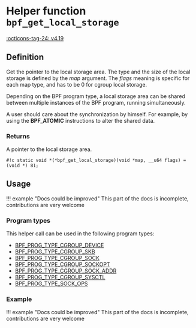 # Helper function `bpf_get_local_storage`

<!-- [FEATURE_TAG](bpf_get_local_storage) -->
[:octicons-tag-24: v4.19](https://github.com/torvalds/linux/commit/cd3394317653837e2eb5c5d0904a8996102af9fc)
<!-- [/FEATURE_TAG] -->

## Definition

<!-- [HELPER_FUNC_DEF] -->
Get the pointer to the local storage area. The type and the size of the local storage is defined by the _map_ argument. The _flags_ meaning is specific for each map type, and has to be 0 for cgroup local storage.

Depending on the BPF program type, a local storage area can be shared between multiple instances of the BPF program, running simultaneously.

A user should care about the synchronization by himself. For example, by using the **BPF_ATOMIC** instructions to alter the shared data.

### Returns

A pointer to the local storage area.

`#!c static void *(*bpf_get_local_storage)(void *map, __u64 flags) = (void *) 81;`
<!-- [/HELPER_FUNC_DEF] -->

## Usage

!!! example "Docs could be improved"
    This part of the docs is incomplete, contributions are very welcome

### Program types

This helper call can be used in the following program types:

<!-- DO NOT EDIT MANUALLY -->
<!-- [HELPER_FUNC_PROG_REF] -->
 * [BPF_PROG_TYPE_CGROUP_DEVICE](../program-type/BPF_PROG_TYPE_CGROUP_DEVICE.md)
 * [BPF_PROG_TYPE_CGROUP_SKB](../program-type/BPF_PROG_TYPE_CGROUP_SKB.md)
 * [BPF_PROG_TYPE_CGROUP_SOCK](../program-type/BPF_PROG_TYPE_CGROUP_SOCK.md)
 * [BPF_PROG_TYPE_CGROUP_SOCKOPT](../program-type/BPF_PROG_TYPE_CGROUP_SOCKOPT.md)
 * [BPF_PROG_TYPE_CGROUP_SOCK_ADDR](../program-type/BPF_PROG_TYPE_CGROUP_SOCK_ADDR.md)
 * [BPF_PROG_TYPE_CGROUP_SYSCTL](../program-type/BPF_PROG_TYPE_CGROUP_SYSCTL.md)
 * [BPF_PROG_TYPE_SOCK_OPS](../program-type/BPF_PROG_TYPE_SOCK_OPS.md)
<!-- [/HELPER_FUNC_PROG_REF] -->

### Example

!!! example "Docs could be improved"
    This part of the docs is incomplete, contributions are very welcome
